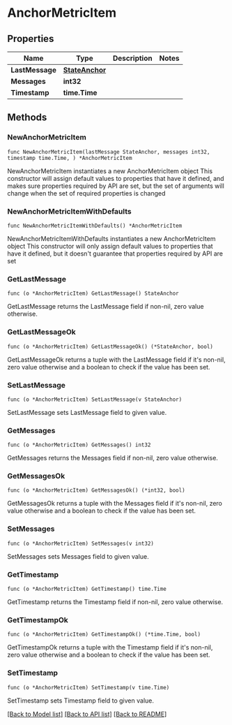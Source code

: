 # AnchorMetricItem

## Properties

Name | Type | Description | Notes
------------ | ------------- | ------------- | -------------
**LastMessage** | [**StateAnchor**](StateAnchor.md) |  | 
**Messages** | **int32** |  | 
**Timestamp** | **time.Time** |  | 

## Methods

### NewAnchorMetricItem

`func NewAnchorMetricItem(lastMessage StateAnchor, messages int32, timestamp time.Time, ) *AnchorMetricItem`

NewAnchorMetricItem instantiates a new AnchorMetricItem object
This constructor will assign default values to properties that have it defined,
and makes sure properties required by API are set, but the set of arguments
will change when the set of required properties is changed

### NewAnchorMetricItemWithDefaults

`func NewAnchorMetricItemWithDefaults() *AnchorMetricItem`

NewAnchorMetricItemWithDefaults instantiates a new AnchorMetricItem object
This constructor will only assign default values to properties that have it defined,
but it doesn't guarantee that properties required by API are set

### GetLastMessage

`func (o *AnchorMetricItem) GetLastMessage() StateAnchor`

GetLastMessage returns the LastMessage field if non-nil, zero value otherwise.

### GetLastMessageOk

`func (o *AnchorMetricItem) GetLastMessageOk() (*StateAnchor, bool)`

GetLastMessageOk returns a tuple with the LastMessage field if it's non-nil, zero value otherwise
and a boolean to check if the value has been set.

### SetLastMessage

`func (o *AnchorMetricItem) SetLastMessage(v StateAnchor)`

SetLastMessage sets LastMessage field to given value.


### GetMessages

`func (o *AnchorMetricItem) GetMessages() int32`

GetMessages returns the Messages field if non-nil, zero value otherwise.

### GetMessagesOk

`func (o *AnchorMetricItem) GetMessagesOk() (*int32, bool)`

GetMessagesOk returns a tuple with the Messages field if it's non-nil, zero value otherwise
and a boolean to check if the value has been set.

### SetMessages

`func (o *AnchorMetricItem) SetMessages(v int32)`

SetMessages sets Messages field to given value.


### GetTimestamp

`func (o *AnchorMetricItem) GetTimestamp() time.Time`

GetTimestamp returns the Timestamp field if non-nil, zero value otherwise.

### GetTimestampOk

`func (o *AnchorMetricItem) GetTimestampOk() (*time.Time, bool)`

GetTimestampOk returns a tuple with the Timestamp field if it's non-nil, zero value otherwise
and a boolean to check if the value has been set.

### SetTimestamp

`func (o *AnchorMetricItem) SetTimestamp(v time.Time)`

SetTimestamp sets Timestamp field to given value.



[[Back to Model list]](../README.md#documentation-for-models) [[Back to API list]](../README.md#documentation-for-api-endpoints) [[Back to README]](../README.md)


